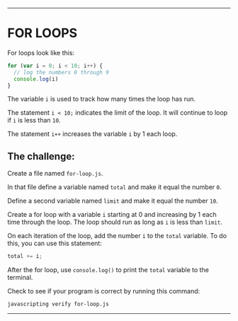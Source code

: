 ---

# FOR LOOPS

For loops look like this:

``` js
for (var i = 0; i < 10; i++) {
  // log the numbers 0 through 9
  console.log(i)
}
```

The variable `i` is used to track how many times the loop has run.

The statement `i < 10;` indicates the limit of the loop.
It will continue to loop if `i` is less than `10`.

The statement `i++` increases the variable `i` by 1 each loop.

## The challenge:

Create a file named `for-loop.js`.

In that file define a variable named `total` and make it equal the number `0`.

Define a second variable named `limit` and make it equal the number `10`.

Create a for loop with a variable `i` starting at 0 and increasing by 1 each time through the loop. The loop should run as long as `i` is less than `limit`.

On each iteration of the loop, add the number `i` to the `total` variable. To do this, you can use this statement:

``` js
total += i;
```

After the for loop, use `console.log()` to print the `total` variable to the terminal.

Check to see if your program is correct by running this command:

`javascripting verify for-loop.js`

---